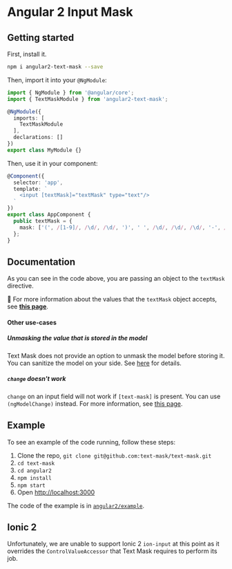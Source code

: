 # Angular 2 Input Mask

## Getting started

First, install it.

```bash
npm i angular2-text-mask --save
```

Then, import it into your `@NgModule`:

```typescript
import { NgModule } from '@angular/core';
import { TextMaskModule } from 'angular2-text-mask';

@NgModule({
  imports: [
    TextMaskModule
  ],
  declarations: []
})
export class MyModule {}
```

Then, use it in your component:
```typescript
@Component({
  selector: 'app',
  template: `
    <input [textMask]="textMask" type="text"/>
  `
})
export class AppComponent {
  public textMask = {
    mask: ['(', /[1-9]/, /\d/, /\d/, ')', ' ', /\d/, /\d/, /\d/, '-', /\d/, /\d/, /\d/, /\d/],
  };
}
```

## Documentation

As you can see in the code above, you are passing an object to the `textMask` directive.

&#x1F4CD; For more information about the values that the `textMask` object accepts, see 
**[this page](https://github.com/text-mask/text-mask/blob/master/componentDocumentation.md#readme)**.

#### Other use-cases

##### Unmasking the value that is stored in the model

Text Mask does not provide an option to unmask the model before storing it. You can sanitize the model on your
side. See [here](https://github.com/text-mask/text-mask/issues/109) for details.

##### `change` doesn't work

`change` on an input field will not work if `[text-mask]` is present. You can use `(ngModelChange)` instead. For more 
information, see [this page](https://github.com/text-mask/text-mask/issues/236).

## Example

To see an example of the code running, follow these steps:

1. Clone the repo, `git clone git@github.com:text-mask/text-mask.git`
1. `cd text-mask`
1. `cd angular2`
1. `npm install`
1. `npm start`
1. Open [http://localhost:3000](http://localhost:3000)

The code of the example is in [`angular2/example`](https://github.com/text-mask/text-mask/tree/master/angular2/example).

## Ionic 2
Unfortunately, we are unable to support Ionic 2 `ion-input` at this point as it overrides the `ControlValueAccessor` that Text Mask requires to perform its job.
